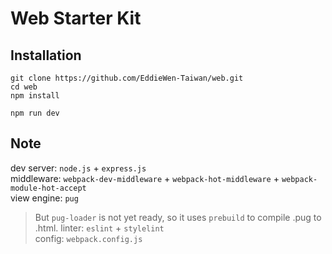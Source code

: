 # Web Starter Kit

## Installation

~~~
git clone https://github.com/EddieWen-Taiwan/web.git
cd web
npm install

npm run dev
~~~

## Note

dev server: `node.js` + `express.js`  
middleware: `webpack-dev-middleware` + `webpack-hot-middleware` + `webpack-module-hot-accept`  
view engine: `pug`  
> But `pug-loader` is not yet ready, so it uses `prebuild` to compile .pug to .html.
linter: `eslint` + `stylelint`  
config: `webpack.config.js`  
